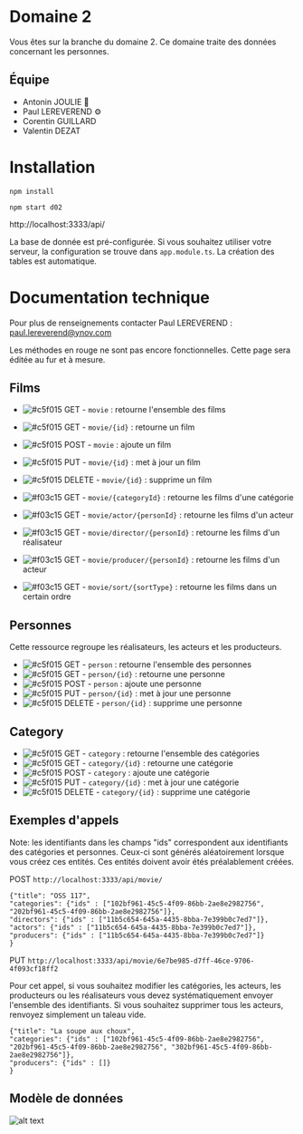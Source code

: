 # Domaine 2

Vous êtes sur la branche du domaine 2. Ce domaine traite des données concernant les personnes.

## Équipe

- Antonin JOULIE 👑
- Paul LEREVEREND ⚙️
- Corentin GUILLARD
- Valentin DEZAT

# Installation

`npm install`

`npm start d02`

http://localhost:3333/api/

La base de donnée est pré-configurée. Si vous souhaitez utiliser votre serveur, la configuration se trouve dans `app.module.ts`. La création des tables est automatique.

# Documentation technique

Pour plus de renseignements contacter Paul LEREVEREND : paul.lereverend@ynov.com

Les méthodes en rouge ne sont pas encore fonctionnelles. Cette page sera éditée au fur et à mesure.

## Films

- ![#c5f015](https://placehold.it/15/c5f015/000000?text=+) GET - `movie` : retourne l'ensemble des films
- ![#c5f015](https://placehold.it/15/c5f015/000000?text=+) GET - `movie/{id}` : retourne un film
- ![#c5f015](https://placehold.it/15/c5f015/000000?text=+) POST - `movie` : ajoute un film
- ![#c5f015](https://placehold.it/15/c5f015/000000?text=+) PUT - `movie/{id}` : met à jour un film
- ![#c5f015](https://placehold.it/15/c5f015/000000?text=+) DELETE - `movie/{id}` : supprime un film

- ![#f03c15](https://placehold.it/15/f03c15/000000?text=+) GET - `movie/{categoryId}` : retourne les films d'une catégorie
- ![#f03c15](https://placehold.it/15/f03c15/000000?text=+) GET - `movie/actor/{personId}` : retourne les films d'un acteur
- ![#f03c15](https://placehold.it/15/f03c15/000000?text=+) GET - `movie/director/{personId}` : retourne les films d'un réalisateur
- ![#f03c15](https://placehold.it/15/f03c15/000000?text=+) GET - `movie/producer/{personId}` : retourne les films d'un acteur
- ![#f03c15](https://placehold.it/15/f03c15/000000?text=+) GET - `movie/sort/{sortType}` : retourne les films dans un certain ordre

## Personnes

Cette ressource regroupe les réalisateurs, les acteurs et les producteurs.

- ![#c5f015](https://placehold.it/15/c5f015/000000?text=+) GET - `person` : retourne l'ensemble des personnes
- ![#c5f015](https://placehold.it/15/c5f015/000000?text=+) GET - `person/{id}` : retourne une personne
- ![#c5f015](https://placehold.it/15/c5f015/000000?text=+) POST - `person` : ajoute une personne
- ![#c5f015](https://placehold.it/15/c5f015/000000?text=+) PUT - `person/{id}` : met à jour une personne
- ![#c5f015](https://placehold.it/15/c5f015/000000?text=+) DELETE - `person/{id}` : supprime une personne

## Category

- ![#c5f015](https://placehold.it/15/c5f015/000000?text=+) GET - `category` : retourne l'ensemble des catégories
- ![#c5f015](https://placehold.it/15/c5f015/000000?text=+) GET - `category/{id}` : retourne une catégorie
- ![#c5f015](https://placehold.it/15/c5f015/000000?text=+) POST - `category` : ajoute une catégorie
- ![#c5f015](https://placehold.it/15/c5f015/000000?text=+) PUT - `category/{id}` : met à jour une catégorie
- ![#c5f015](https://placehold.it/15/c5f015/000000?text=+) DELETE - `category/{id}` : supprime une catégorie

## Exemples d'appels

Note: les identifiants dans les champs "ids" correspondent aux identifiants des catégories et personnes. Ceux-ci sont générés aléatoirement lorsque vous créez ces entités. Ces entités doivent avoir étés préalablement créées. 

POST `http://localhost:3333/api/movie/`
```
{"title": "OSS 117",
"categories": {"ids" : ["102bf961-45c5-4f09-86bb-2ae8e2982756", "202bf961-45c5-4f09-86bb-2ae8e2982756"]},
"directors": {"ids" : ["11b5c654-645a-4435-8bba-7e399b0c7ed7"]},
"actors": {"ids" : ["11b5c654-645a-4435-8bba-7e399b0c7ed7"]},
"producers": {"ids" : ["11b5c654-645a-4435-8bba-7e399b0c7ed7"]}
}
```
PUT `http://localhost:3333/api/movie/6e7be985-d7ff-46ce-9706-4f093cf18ff2`

Pour cet appel, si vous souhaitez modifier les catégories, les acteurs, les producteurs ou les réalisateurs vous devez systématiquement envoyer l'ensemble des identifiants. Si vous souhaitez supprimer tous les acteurs, renvoyez simplement un taleau vide. 
```
{"title": "La soupe aux choux",
"categories": {"ids" : ["102bf961-45c5-4f09-86bb-2ae8e2982756", "202bf961-45c5-4f09-86bb-2ae8e2982756", "302bf961-45c5-4f09-86bb-2ae8e2982756"]},
"producers": {"ids" : []}
}
```

## Modèle de données

![alt text](https://github.com/imadhy/movies-microservices/blob/d02/base/mcd_domaine2.png?raw=true)

